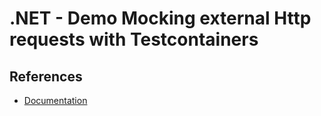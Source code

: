 # .NET - Demo Mocking external Http requests with Testcontainers


## References

- [Documentation](https://natenho.github.io/Mockaco)
